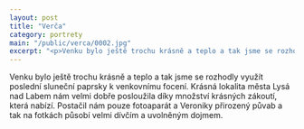 ```yaml
---
layout: post
title: "Verča"
category: portrety
main: "/public/verca/0002.jpg"
excerpt: "<p>Venku bylo ještě trochu krásně a teplo a tak jsme se rozhodly...</p>"
---
```

Venku bylo ještě trochu krásně a teplo a tak jsme se rozhodly využít poslední sluneční paprsky k venkovnímu focení. Krásná lokalita města Lysá nad Labem nám velmi dobře posloužila díky množství krásných zákoutí, která nabízí. Postačil nám pouze fotoaparát a Veroniky přirozený půvab a tak na fotkách působí velmi dívčím a uvolněným dojmem.
